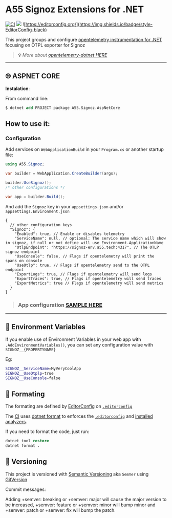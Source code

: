 # A55 Signoz Extensions for .NET
[![CI](https://github.com/access55/A55.Signoz/actions/workflows/publish.yml/badge.svg)](https://github.com/access55/A55.Signoz/actions/workflows/publish.yml)
![](https://img.shields.io/badge/Lang-C%23-green)
![https://editorconfig.org/](https://img.shields.io/badge/style-EditorConfig-black)

This project groups and configure [opentelemetry instrumentation for .NET](https://opentelemetry.io/docs/instrumentation/net) focusing on OTPL exporter for Signoz

> **💡** _More about [opentelemetry-dotnet HERE](https://github.com/open-telemetry/opentelemetry-dotnet)_

---
## 🌐 ASPNET CORE


**Instalation**:

From command line:

```ps
$ dotnet add PROJECT package A55.Signoz.AspNetCore
```


## How to use it:

### Configuration

Add services on `WebApplicationBuild` in your `Program.cs` or another startup file:

```cs
using A55.Signoz;

var builder = WebApplication.CreateBuilder(args);

builder.UseSignoz();
/* other configurations */

var app = builder.Build();
```

And add the `Signoz` key in your `appsettings.json` and/or `appsettings.Environment.json`

```json5
{
  // other configuration keys
  "Signoz": {
    "Enabled": true, // Enable or disables telemetry
    "ServiceName": null, // optional: The service name which will show in signoz, if null or not define will use Environment.ApplicationName
    "OtlpEndpoint": "https://signoz-env.a55.tech:4317", // The OTLP signoz endpoint
    "UseConsole": false, // Flags if opentelemetry will print the spans on console
    "UseOtlp": true, // Flags if opentelemetry send to the OTPL endpoint
    "ExportLogs": true, // Flags if opentelemetry will send logs
    "ExportTraces": true, // Flags if opentelemetry will send traces
    "ExportMetrics": true // Flags if opentelemetry will send metrics
  }
}

```
> ### App configuration [SAMPLE HERE](src/Signoz.Api.Sample/)

---
## 🌱 Environment Variables

If you enable use of Environment Variables in your web app with `.AddEnvironmentVariables()`, you can set any configuration value with `SIGNOZ__{PROPERTYNAME}`

Eg:

```bash
SIGNOZ__ServiceName=MyVeryCoolApp
SIGNOZ__UseOtplp=true
SIGNOZ__UseConsole=false
```

## 💅 Formating

The formating are defined by [EditorConfig](https://editorconfig.org) on [`.editorconfig`](.editorconfig)

The [CI](.github/workflows/publish.yml) uses [dotnet format](https://github.com/dotnet/format) to enforces the [`.editorconfig`](.editorconfig) and [installed analyzers](Directory.Build.props).

If you need to format the code, just run:

```ps
dotnet tool restore
dotnet format .
```

## 📝 Versioning
This project is versioned with [Semantic Versioning](https://semver.org/) aka `SemVer` using [GitVersion](https://gitversion.net/docs/)

Commit messages:

Adding +semver: breaking or +semver: major will cause the major version to be increased, +semver: feature or +semver: minor will bump minor and +semver: patch or +semver: fix will bump the patch.

